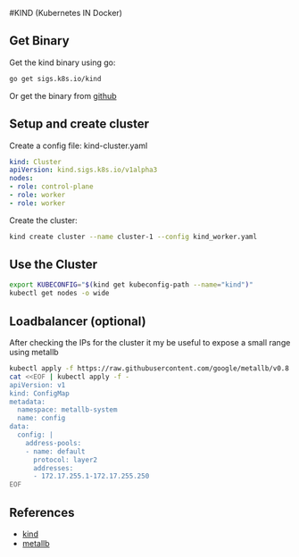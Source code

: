 #KIND (Kubernetes IN Docker)


## Get Binary
Get the kind binary using go:

```bash
go get sigs.k8s.io/kind
```

Or get the binary from [github](https://github.com/kubernetes-sigs/kind/releases)


## Setup and create cluster

Create a config file: kind-cluster.yaml

```yaml
kind: Cluster
apiVersion: kind.sigs.k8s.io/v1alpha3
nodes:
- role: control-plane
- role: worker
- role: worker
```

Create the cluster:

```bash
kind create cluster --name cluster-1 --config kind_worker.yaml
```

## Use the Cluster

```bash
export KUBECONFIG="$(kind get kubeconfig-path --name="kind")"
kubectl get nodes -o wide
```

## Loadbalancer (optional)

After checking the IPs for the cluster it my be useful to expose a small
range using metallb

```bash
kubectl apply -f https://raw.githubusercontent.com/google/metallb/v0.8.1/manifests/metallb.yaml
cat <<EOF | kubectl apply -f -
apiVersion: v1
kind: ConfigMap
metadata:
  namespace: metallb-system
  name: config
data:
  config: |
    address-pools:
    - name: default
      protocol: layer2
      addresses:
      - 172.17.255.1-172.17.255.250
EOF
```


## References

- [kind](https://kind.sigs.k8s.io/docs/user/quick-start/)
- [metallb](https://metallb.universe.tf/installation/)

